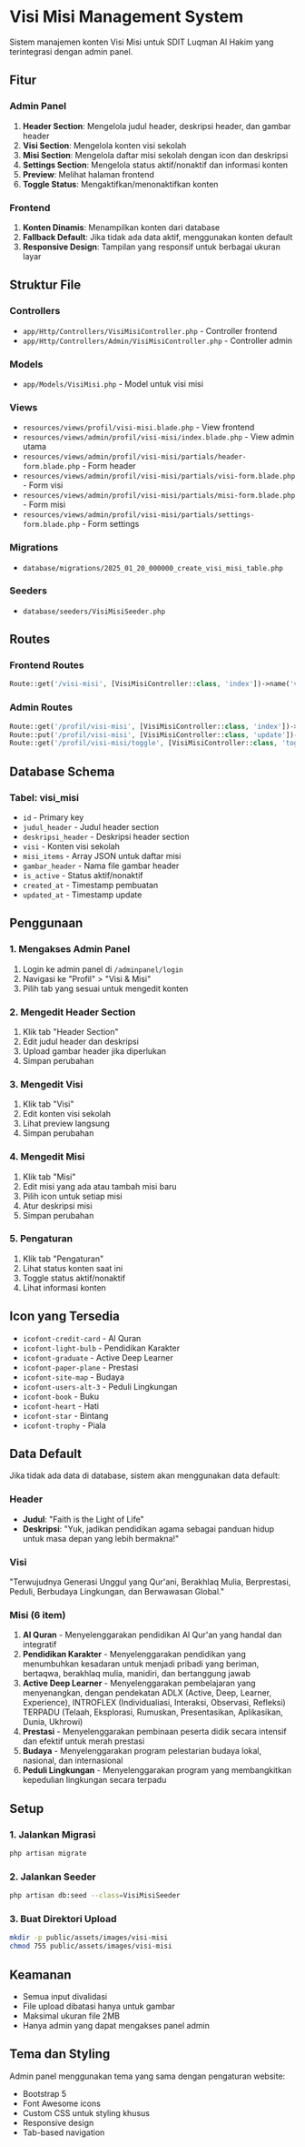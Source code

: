 # Visi Misi Management System

Sistem manajemen konten Visi Misi untuk SDIT Luqman Al Hakim yang terintegrasi dengan admin panel.

## Fitur

### Admin Panel
1. **Header Section**: Mengelola judul header, deskripsi header, dan gambar header
2. **Visi Section**: Mengelola konten visi sekolah
3. **Misi Section**: Mengelola daftar misi sekolah dengan icon dan deskripsi
4. **Settings Section**: Mengelola status aktif/nonaktif dan informasi konten
5. **Preview**: Melihat halaman frontend
6. **Toggle Status**: Mengaktifkan/menonaktifkan konten

### Frontend
1. **Konten Dinamis**: Menampilkan konten dari database
2. **Fallback Default**: Jika tidak ada data aktif, menggunakan konten default
3. **Responsive Design**: Tampilan yang responsif untuk berbagai ukuran layar

## Struktur File

### Controllers
- `app/Http/Controllers/VisiMisiController.php` - Controller frontend
- `app/Http/Controllers/Admin/VisiMisiController.php` - Controller admin

### Models
- `app/Models/VisiMisi.php` - Model untuk visi misi

### Views
- `resources/views/profil/visi-misi.blade.php` - View frontend
- `resources/views/admin/profil/visi-misi/index.blade.php` - View admin utama
- `resources/views/admin/profil/visi-misi/partials/header-form.blade.php` - Form header
- `resources/views/admin/profil/visi-misi/partials/visi-form.blade.php` - Form visi
- `resources/views/admin/profil/visi-misi/partials/misi-form.blade.php` - Form misi
- `resources/views/admin/profil/visi-misi/partials/settings-form.blade.php` - Form settings

### Migrations
- `database/migrations/2025_01_20_000000_create_visi_misi_table.php`

### Seeders
- `database/seeders/VisiMisiSeeder.php`

## Routes

### Frontend Routes
```php
Route::get('/visi-misi', [VisiMisiController::class, 'index'])->name('visi-misi');
```

### Admin Routes
```php
Route::get('/profil/visi-misi', [VisiMisiController::class, 'index'])->name('admin.profil.visi-misi.index');
Route::put('/profil/visi-misi', [VisiMisiController::class, 'update'])->name('admin.profil.visi-misi.update');
Route::get('/profil/visi-misi/toggle', [VisiMisiController::class, 'toggleStatus'])->name('admin.profil.visi-misi.toggle');
```

## Database Schema

### Tabel: visi_misi
- `id` - Primary key
- `judul_header` - Judul header section
- `deskripsi_header` - Deskripsi header section
- `visi` - Konten visi sekolah
- `misi_items` - Array JSON untuk daftar misi
- `gambar_header` - Nama file gambar header
- `is_active` - Status aktif/nonaktif
- `created_at` - Timestamp pembuatan
- `updated_at` - Timestamp update

## Penggunaan

### 1. Mengakses Admin Panel
1. Login ke admin panel di `/adminpanel/login`
2. Navigasi ke "Profil" > "Visi & Misi"
3. Pilih tab yang sesuai untuk mengedit konten

### 2. Mengedit Header Section
1. Klik tab "Header Section"
2. Edit judul header dan deskripsi
3. Upload gambar header jika diperlukan
4. Simpan perubahan

### 3. Mengedit Visi
1. Klik tab "Visi"
2. Edit konten visi sekolah
3. Lihat preview langsung
4. Simpan perubahan

### 4. Mengedit Misi
1. Klik tab "Misi"
2. Edit misi yang ada atau tambah misi baru
3. Pilih icon untuk setiap misi
4. Atur deskripsi misi
5. Simpan perubahan

### 5. Pengaturan
1. Klik tab "Pengaturan"
2. Lihat status konten saat ini
3. Toggle status aktif/nonaktif
4. Lihat informasi konten

## Icon yang Tersedia

- `icofont-credit-card` - Al Quran
- `icofont-light-bulb` - Pendidikan Karakter
- `icofont-graduate` - Active Deep Learner
- `icofont-paper-plane` - Prestasi
- `icofont-site-map` - Budaya
- `icofont-users-alt-3` - Peduli Lingkungan
- `icofont-book` - Buku
- `icofont-heart` - Hati
- `icofont-star` - Bintang
- `icofont-trophy` - Piala

## Data Default

Jika tidak ada data di database, sistem akan menggunakan data default:

### Header
- **Judul**: "Faith is the Light of Life"
- **Deskripsi**: "Yuk, jadikan pendidikan agama sebagai panduan hidup untuk masa depan yang lebih bermakna!"

### Visi
"Terwujudnya Generasi Unggul yang Qur'ani, Berakhlaq Mulia, Berprestasi, Peduli, Berbudaya Lingkungan, dan Berwawasan Global.​"

### Misi (6 item)
1. **Al Quran** - Menyelenggarakan pendidikan Al Qur'an yang handal dan integratif
2. **Pendidikan Karakter** - Menyelenggarakan pendidikan yang menumbuhkan kesadaran untuk menjadi pribadi yang beriman, bertaqwa, berakhlaq mulia, manidiri, dan bertanggung jawab
3. **Active Deep Learner** - Menyelenggarakan pembelajaran yang menyenangkan, dengan pendekatan ADLX (Active, Deep, Learner, Experience), INTROFLEX (Individualiasi, Interaksi, Observasi, Refleksi) TERPADU (Telaah, Eksplorasi, Rumuskan, Presentasikan, Aplikasikan, Dunia, Ukhrowi)
4. **Prestasi** - Menyelenggarakan pembinaan peserta didik secara intensif dan efektif untuk merah prestasi
5. **Budaya** - Menyelenggarakan program pelestarian budaya lokal, nasional, dan internasional
6. **Peduli Lingkungan** - Menyelenggarakan program yang membangkitkan kepedulian lingkungan secara terpadu

## Setup

### 1. Jalankan Migrasi
```bash
php artisan migrate
```

### 2. Jalankan Seeder
```bash
php artisan db:seed --class=VisiMisiSeeder
```

### 3. Buat Direktori Upload
```bash
mkdir -p public/assets/images/visi-misi
chmod 755 public/assets/images/visi-misi
```

## Keamanan

- Semua input divalidasi
- File upload dibatasi hanya untuk gambar
- Maksimal ukuran file 2MB
- Hanya admin yang dapat mengakses panel admin

## Tema dan Styling

Admin panel menggunakan tema yang sama dengan pengaturan website:
- Bootstrap 5
- Font Awesome icons
- Custom CSS untuk styling khusus
- Responsive design
- Tab-based navigation 